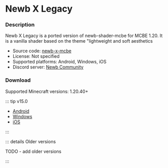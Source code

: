 # Newb X Legacy

<Gallery 
alt="Newb X Legacy Screenshots"
:images="[
    '/renderdragon-shaders/images/newb-shader-banner.jpg',
    '/renderdragon-shaders/images/newb-shader-banner.jpg',
    '/renderdragon-shaders/images/newb-shader-banner.jpg',
    ]"
/>

### Description

Newb X Legacy is a ported version of newb-shader-mcbe for MCBE 1.20. It is a vanilla shader based on the theme "lightweight and soft aesthetics

* Source code: [newb-x-mcbe](https://github.com/devendrn/newb-x-mcbe)
* License: Not specified
* Supported platforms: Android, Windows, iOS
* Discord server: [Newb Community](https://discord.gg/newb-community-844591537430069279)

### Download

Supported Minecraft versions: 1.20.40+

::: tip v15.0

* [Android](https://github.com/devendrn/newb-x-mcbe/releases/download/v15/newb-x-15-android.mcpack)
* [Windows](https://github.com/devendrn/newb-x-mcbe/releases/download/v15/newb-x-15-windows.mcpack)
* [iOS](https://github.com/devendrn/newb-x-mcbe/releases/download/v15/newb-x-15-ios.zip)

:::

::: details Older versions

TODO - add older versions 

:::